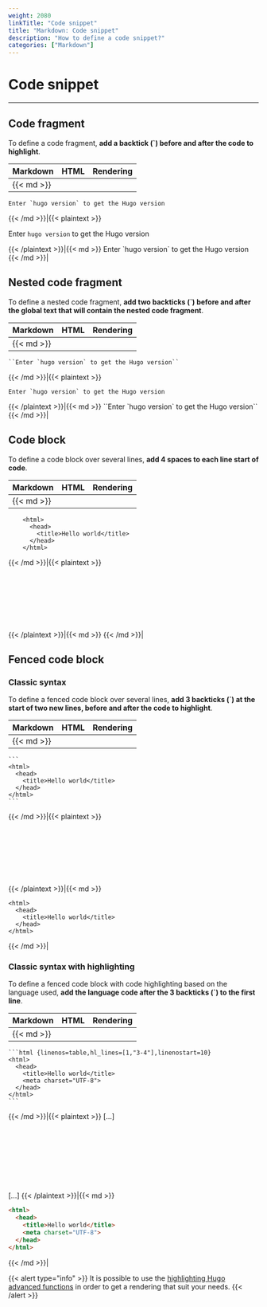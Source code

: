 ```yaml
---
weight: 2080
linkTitle: "Code snippet"
title: "Markdown: Code snippet"
description: "How to define a code snippet?"
categories: ["Markdown"]
---
```


# Code snippet
---

## Code fragment

To define a code fragment, **add a backtick (\`) before and after the code to highlight**.

| Markdown | HTML | Rendering |
| -------- | ---- | --------- |
|{{< md >}}
```
Enter `hugo version` to get the Hugo version
```
{{< /md >}}|{{< plaintext >}}
<p>Enter <code>hugo version</code> to get the Hugo version</p>
{{< /plaintext >}}|{{< md >}}
Enter `hugo version` to get the Hugo version
{{< /md >}}|

## Nested code fragment

To define a nested code fragment, **add two backticks (\`) before and after the global text that will contain the nested code fragment**.

| Markdown | HTML | Rendering |
| -------- | ---- | --------- |
|{{< md >}}
```
``Enter `hugo version` to get the Hugo version``
```
{{< /md >}}|{{< plaintext >}}
<p><code>Enter `hugo version` to get the Hugo version</code></p>
{{< /plaintext >}}|{{< md >}}
``Enter `hugo version` to get the Hugo version``
{{< /md >}}|

## Code block

To define a code block over several lines, **add 4 spaces to each line start of code**.

| Markdown | HTML | Rendering |
| -------- | ---- | --------- |
|{{< md >}}
```
    <html>
      <head>
        <title>Hello world</title>
      </head>
    </html>
```
{{< /md >}}|{{< plaintext >}}
<pre>
  <code>
    <html>
      <head>
        <title>Hello world</title>
      </head>
    </html>
  </code>
</pre>
{{< /plaintext >}}|{{< md >}}
    <html>
      <head>
        <title>Hello world</title>
      </head>
    </html>
{{< /md >}}|

## Fenced code block

### Classic syntax

To define a fenced code block over several lines, **add 3 backticks (\`) at the start of two new lines, before and after the code to highlight**.

| Markdown | HTML | Rendering |
| -------- | ---- | --------- |
|{{< md >}}
`````````
```
<html>
  <head>
    <title>Hello world</title>
  </head>
</html>
```
`````````
{{< /md >}}|{{< plaintext >}}
<pre>
  <code>
    <html>
      <head>
        <title>Hello world</title>
      </head>
    </html>
  </code>
</pre>
{{< /plaintext >}}|{{< md >}}
```
<html>
  <head>
    <title>Hello world</title>
  </head>
</html>
```
{{< /md >}}|

### Classic syntax with highlighting

To define a fenced code block with code highlighting based on the language used, **add the language code after the 3 backticks (\`) to the first line**.

| Markdown | HTML | Rendering |
| -------- | ---- | --------- |
|{{< md >}}
`````````
```html {linenos=table,hl_lines=[1,"3-4"],linenostart=10}
<html>
  <head>
    <title>Hello world</title>
    <meta charset="UTF-8">
  </head>
</html>
```
`````````
{{< /md >}}|{{< plaintext >}}
[...]
<pre>
  <code>
    <html>
      <head>
        <title>Hello world</title>
        <meta charset="UTF-8">
      </head>
    </html>
  </code>
</pre>
[...]
{{< /plaintext >}}|{{< md >}}
```html {linenos=table,hl_lines=[1,"3-4"],linenostart=10}
<html>
  <head>
    <title>Hello world</title>
    <meta charset="UTF-8">
  </head>
</html>
```
{{< /md >}}|

{{< alert type="info" >}}
It is possible to use the [highlighting Hugo advanced functions](https://gohugo.io/content-management/syntax-highlighting/#highlighting-in-code-fences) in order to get a rendering that suit your needs.
{{< /alert >}}
